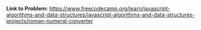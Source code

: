 **Link to Problem:** https://www.freecodecamp.org/learn/javascript-algorithms-and-data-structures/javascript-algorithms-and-data-structures-projects/roman-numeral-converter